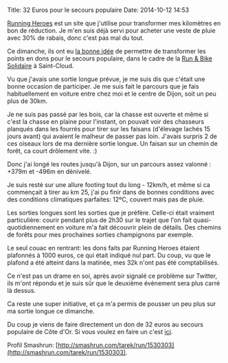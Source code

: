 Title: 32 Euros pour le secours populaire
Date: 2014-10-12 14:53

[Running Heroes](https://www.runningheroes.com/) est un site que j'utilise pour 
transformer mes kilomètres en bon de réduction. Je m'en suis déjà servi pour
acheter une veste de pluie avec 30% de rabais, donc c'est pas mal du tout.

Ce dimanche, ils ont eu [la bonne idée](http://blog.runningheroes.com/2014/10/05/transformez-vos-kms-en-don-pour-le-secours-populaire/) de permettre de transformer 
les points en dons pour le secours populaire, dans le cadre de 
la [Run & Bike Solidaire](http://runandbike-solidaire.fr/paris-accueil) à Saint-Cloud.

Vu que j'avais une sortie longue prévue, je me suis dis que c'était une bonne occasion
de participer. Je me suis fait le parcours que je fais habituellement en voiture
entre chez moi et le centre de Dijon, soit un peu plus de 30km.

Je ne suis pas passé par les bois, car la chasse est ouverte et même si c'est la
chasse en plaine pour l'instant, on pouvait voir des chasseurs planqués dans les 
fourrés pour tirer sur les faisans (d'élevage lachés 15 jours avant) qui avaient le malheur
de passer pas loin. J'avais surpris 2 de ces oiseaux lors de ma dernière sortie longue.
Un faisan sur un chemin de forêt, ca court drôlement vite.  :)

Donc j'ai longé les routes jusqu'à Dijon, sur un parcours assez valonné :
+379m et -496m en dénivelé.

Je suis resté sur une allure footing tout du long - 12km/h, et même si 
ca commençait à tirer au km 25, j'ai pu finir dans de bonnes conditions
avec des conditions climatiques parfaites: 12ºC, couvert mais pas de pluie.

Les sorties longues sont les sorties que je préfère. Celle-ci était vraiment
particulière: courir pendant plus de 2h30 sur le trajet que l'on fait quasi-quotidiennement
en voiture m'a fait découvrir plein de détails. Des chemins de forêts pour mes 
prochaines sorties champignons par exemple.

Le seul couac en rentrant: les dons faits par Running Heroes étaient plafonnés
à 1000 euros, ce qui était indiqué nul part. Du coup, vu que le plafond a été atteint
dans la matinée, mes 32k n'ont pas été comptabilisés.

Ce n'est pas un drame en soi, après avoir signalé ce problème sur Twitter, ils m'ont répondu
et je suis sûr que le deuxième évènement sera plus carré là dessus.

Ca reste une super initiative, et ça m'a permis de pousser un peu plus sur ma
sortie longue ce dimanche.

Du coup je viens de faire directement un don de 32 euros au secours populaire de 
Côte d'Or. Si vous voulez en faire un c'est [ici](https://www.secourspopulaire.fr/21/don).


Profil Smashrun: [http://smashrun.com/tarek/run/1530303](http://smashrun.com/tarek/run/1530303).

